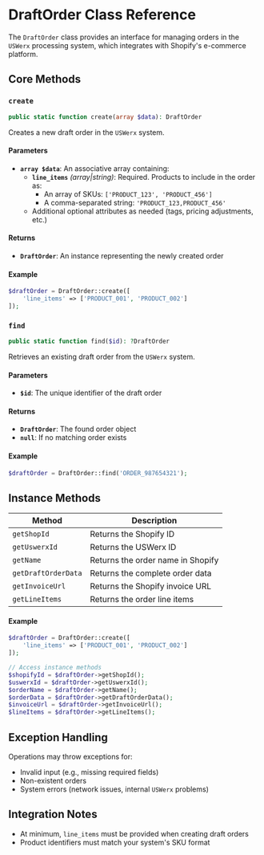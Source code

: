 # DraftOrder Class Reference

The `DraftOrder` class provides an interface for managing orders in the `USWerx` processing system, which integrates with Shopify's e-commerce platform.

## Core Methods

### `create`

```php
public static function create(array $data): DraftOrder
```

Creates a new draft order in the `USWerx` system.

#### Parameters
- **`array $data`**: An associative array containing:
    - **`line_items`** *(array|string)*: Required. Products to include in the order as:
        - An array of SKUs: `['PRODUCT_123', 'PRODUCT_456']`
        - A comma-separated string: `'PRODUCT_123,PRODUCT_456'`
    - Additional optional attributes as needed (tags, pricing adjustments, etc.)

#### Returns
- **`DraftOrder`**: An instance representing the newly created order

#### Example
```php
$draftOrder = DraftOrder::create([
    'line_items' => ['PRODUCT_001', 'PRODUCT_002']
]);
```

### `find`

```php
public static function find($id): ?DraftOrder
```

Retrieves an existing draft order from the `USWerx` system.

#### Parameters
- **`$id`**: The unique identifier of the draft order

#### Returns
- **`DraftOrder`**: The found order object
- **`null`**: If no matching order exists

#### Example
```php
$draftOrder = DraftOrder::find('ORDER_987654321');
```

## Instance Methods

| Method              | Description                                     |
|---------------------|-------------------------------------------------|
| `getShopId`         | Returns the Shopify ID                          |
| `getUswerxId`       | Returns the USWerx ID                           |
| `getName`           | Returns the order name in Shopify               |
| `getDraftOrderData` | Returns the complete order data                 |
| `getInvoiceUrl`     | Returns the Shopify invoice URL                 |
| `getLineItems`      | Returns the order line items                    |

#### Example
```php
$draftOrder = DraftOrder::create([
    'line_items' => ['PRODUCT_001', 'PRODUCT_002']
]);

// Access instance methods
$shopifyId = $draftOrder->getShopId();
$uswerxId = $draftOrder->getUswerxId();
$orderName = $draftOrder->getName();
$orderData = $draftOrder->getDraftOrderData();
$invoiceUrl = $draftOrder->getInvoiceUrl();
$lineItems = $draftOrder->getLineItems();
```
## Exception Handling

Operations may throw exceptions for:
- Invalid input (e.g., missing required fields)
- Non-existent orders
- System errors (network issues, internal `USWerx` problems)

## Integration Notes

- At minimum, `line_items` must be provided when creating draft orders
- Product identifiers must match your system's SKU format